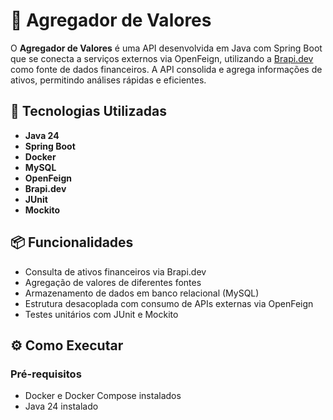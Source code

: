 # 🧮 Agregador de Valores

O **Agregador de Valores** é uma API desenvolvida em Java com Spring Boot que se conecta a serviços externos via OpenFeign, utilizando a [Brapi.dev](https://brapi.dev) como fonte de dados financeiros. A API consolida e agrega informações de ativos, permitindo análises rápidas e eficientes.

## 🚀 Tecnologias Utilizadas

- **Java 24**
- **Spring Boot**
- **Docker**
- **MySQL**
- **OpenFeign**
- **Brapi.dev**
- **JUnit**
- **Mockito**

## 📦 Funcionalidades

- Consulta de ativos financeiros via Brapi.dev
- Agregação de valores de diferentes fontes
- Armazenamento de dados em banco relacional (MySQL)
- Estrutura desacoplada com consumo de APIs externas via OpenFeign
- Testes unitários com JUnit e Mockito

## ⚙️ Como Executar

### Pré-requisitos

- Docker e Docker Compose instalados
- Java 24 instalado
